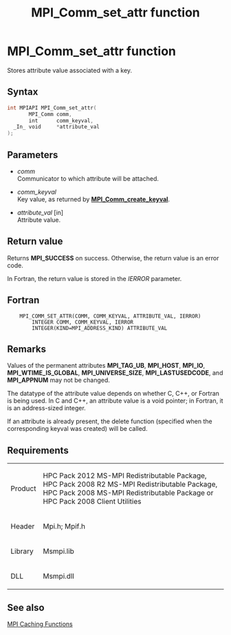 ﻿---
title: MPI_Comm_set_attr function
TOCTitle: MPI_Comm_set_attr function
ms:assetid: c2a64e32-631d-4865-8805-6c70cf4fb4db
ms:mtpsurl: https://msdn.microsoft.com/en-us/library/Dn473280(v=VS.85)
ms:contentKeyID: 59360826
ms.date: 03/28/2018
mtps_version: v=VS.85
f1_keywords:
- MPI_COMM_SET_ATTR
- mpif/MPI_Comm_set_attr
- mpi/MPI_COMM_SET_ATTR
dev_langs:
- C++
- C
---

# MPI\_Comm\_set\_attr function

Stores attribute value associated with a key.

## Syntax

``` c++
int MPIAPI MPI_Comm_set_attr(
       MPI_Comm comm,
       int      comm_keyval,
  _In_ void     *attribute_val
);
```

## Parameters

  - *comm*  
    Communicator to which attribute will be attached.

  - *comm\_keyval*  
    Key value, as returned by  [**MPI\_Comm\_create\_keyval**](mpi-comm-create-keyval-function.md).

  - *attribute\_val* \[in\]  
    Attribute value.

## Return value

Returns **MPI\_SUCCESS** on success. Otherwise, the return value is an error code.

In Fortran, the return value is stored in the *IERROR* parameter.

## Fortran

``` FORTRAN
    MPI_COMM_SET_ATTR(COMM, COMM_KEYVAL, ATTRIBUTE_VAL, IERROR)
        INTEGER COMM, COMM_KEYVAL, IERROR
        INTEGER(KIND=MPI_ADDRESS_KIND) ATTRIBUTE_VAL
```

## Remarks

Values of the permanent attributes **MPI\_TAG\_UB**, **MPI\_HOST**, **MPI\_IO**, **MPI\_WTIME\_IS\_GLOBAL**, **MPI\_UNIVERSE\_SIZE**, **MPI\_LASTUSEDCODE**, and **MPI\_APPNUM** may not be changed.

The datatype of the attribute value depends on whether C, C++, or Fortran is being used. In C and C++, an attribute value is a void pointer; in Fortran, it is an address-sized integer.

If an attribute is already present, the delete function (specified when the corresponding keyval was created) will be called.

## Requirements

<table>
<colgroup>
<col/>
<col/>
</colgroup>
<tbody>
<tr class="odd">
<td><p>Product</p></td>
<td><p>HPC Pack 2012 MS-MPI Redistributable Package, HPC Pack 2008 R2 MS-MPI Redistributable Package, HPC Pack 2008 MS-MPI Redistributable Package or HPC Pack 2008 Client Utilities</p></td>
</tr>
<tr class="even">
<td><p>Header</p></td>
<td>Mpi.h;
Mpif.h</td>
</tr>
<tr class="odd">
<td><p>Library</p></td>
<td>Msmpi.lib</td>
</tr>
<tr class="even">
<td><p>DLL</p></td>
<td>Msmpi.dll</td>
</tr>
</tbody>
</table>


## See also

[MPI Caching Functions](mpi-caching-functions.md)

